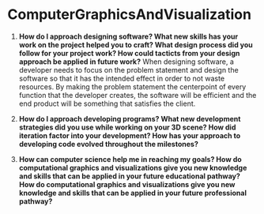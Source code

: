# ComputerGraphicsAndVisualization
1. **How do I approach designing software?
        What new skills has your work on the project helped you to craft?
        What design process did you follow for your project work?
        How could tacticts from your design approach be applied in future work?**
        When designing software, a developer needs to focus on the problem statement and design the software so that it has the intended effect in order to not waste             resources. By making the problem statement the centerpoint of every function that the developer creates, the software will be efficient and the end product will         be something that satisfies the client. 

2. **How do I approach developing programs?
        What new development strategies did you use while working on your 3D scene?
        How did iteration factor into your development?
        How has your approach to developing code evolved throughout the milestones?**
        
        
3. **How can computer science help me in reaching my goals?
        How do computational graphics and visualizations give you new knowledge and skills that can be applied in your future educational pathway?
        How do computational graphics and visualizations give you new knowledge and skills that can be applied in your future professional pathway?**         
        

